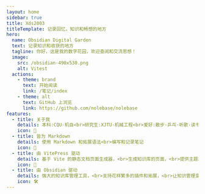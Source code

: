 ```yaml
---
layout: home
sidebar: true
title: Xds2003
titleTemplate: 记录回忆，知识和畅想的地方
hero:
  name: Obsidian Digital Garden
  text: 记录知识和收获的地方
  tagline: 你好，这是我的数字花园，欢迎查阅和交流思想！
  image:
    src: /obsidian-490x530.png
    alt: Vitest
  actions:
    - theme: brand
      text: 开始阅读
      link: /笔记/index
    - theme: alt
      text: GitHub 上浏览
      link: https://github.com/nolebase/nolebase
features:
  - title: 关于我
    details: 本科:CQU·机自<br>研究生:XJTU·机械工程<br>爱好:散步·乒乓·听歌·读书
    icon: 🌈
  - title: 皆为 Markdown
    details: 使用 Markdown 和拓展语法<br>编写和记录笔记
    icon: 📃
  - title: 由 VitePress 驱动
    details: 基于 Vite 的静态文档页面生成器，<br>生成知识库的页面，<br>提供主题和工具。
    icon: 🚀
  - title: 由 Obsidian 驱动
    details: 强大的知识库管理工具，<br>支持花样繁多的插件和拓展，<br>让知识管理变得更加简单。
    icon: 🛠️
---
```


<HomePage />
